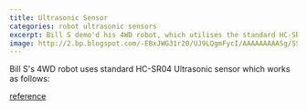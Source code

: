 ```yaml
---
title: Ultrasonic Sensor
categories: robot ultrasonic sensors
excerpt: Bill S demo'd his 4WD robot, which utilises the standard HC-SR04 ultrasonic sensors. 
image: http://2.bp.blogspot.com/-EBxJWG31r20/UJ9LQgmFycI/AAAAAAAAASg/SSWcoQUi9iY/s1600/HC_SR04+sketch2.jpg
---
```

Bill S's 4WD robot uses standard HC-SR04 Ultrasonic sensor which works as follows:

[reference](http://www.electrodragon.com/w/HC-SR04_Ultrasonic_sensor)
